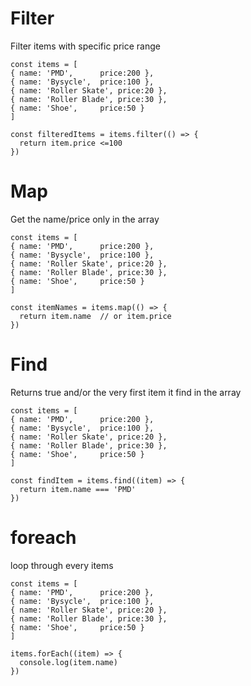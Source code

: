 # Filter

Filter items with specific price range

```
const items = [
{ name: 'PMD',		price:200 },
{ name: 'Bysycle',	price:100 },
{ name: 'Roller Skate',	price:20 },
{ name: 'Roller Blade',	price:30 },
{ name: 'Shoe',		price:50 }
]

const filteredItems = items.filter(() => {
  return item.price <=100
})
```

# Map

Get the name/price only in the array
```
const items = [
{ name: 'PMD',		price:200 },
{ name: 'Bysycle',	price:100 },
{ name: 'Roller Skate',	price:20 },
{ name: 'Roller Blade',	price:30 },
{ name: 'Shoe',		price:50 }
]

const itemNames = items.map(() => {
  return item.name  // or item.price
})
```

# Find

Returns true and/or the very first item it find in the array 

```
const items = [
{ name: 'PMD',		price:200 },
{ name: 'Bysycle',	price:100 },
{ name: 'Roller Skate',	price:20 },
{ name: 'Roller Blade',	price:30 },
{ name: 'Shoe',		price:50 }
]

const findItem = items.find((item) => {
  return item.name === 'PMD'
})
```

# foreach

loop through every items

```
const items = [
{ name: 'PMD',		price:200 },
{ name: 'Bysycle',	price:100 },
{ name: 'Roller Skate',	price:20 },
{ name: 'Roller Blade',	price:30 },
{ name: 'Shoe',		price:50 }
]

items.forEach((item) => {
  console.log(item.name)
})
```


